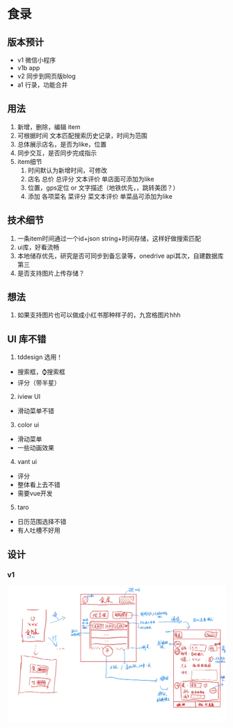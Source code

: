# 食录 
## 版本预计
- v1 微信小程序
- v1b app
- v2 同步到网页版blog
- a1 行录，功能合并
## 用法 
1. 新增，删除，编辑 item
2. 可根据时间 文本匹配搜索历史记录，时间为范围
3. 总体展示店名，是否为like，位置
4. 同步交互，是否同步完成指示
5. item细节 
    1. 时间默认为新增时间，可修改
    2. 店名 总价 总评分 文本评价 单店面可添加为like
    3. 位置，gps定位 or 文字描述（地铁优先，，跳转美团？）
    4. 添加 各项菜名 菜评分 菜文本评价 单菜品可添加为like 
## 技术细节
1. 一条item时间通过一个id+json string+时间存储，这样好做搜索匹配
2. ui库，好看流畅
3. 本地储存优先，研究是否可同步到备忘录等，onedrive api其次，自建数据库第三
4. 是否支持图片上传存储？

## 想法
1. 如果支持图片也可以做成小红书那种样子的，九宫格图片hhh

## UI 库不错
1. tddesign  选用！
  - 搜索框，⌚️搜索框
  - 评分（带半星）
2. iview UI 
  - 滑动菜单不错
3. color ui
  - 滑动菜单
  - 一些动画效果
4. vant ui
  - 评分
  - 整体看上去不错
  - 需要vue开发
5. taro
  - 日历范围选择不错
  - 有人吐槽不好用
## 设计
### v1
  ![](./asset/v1.png)